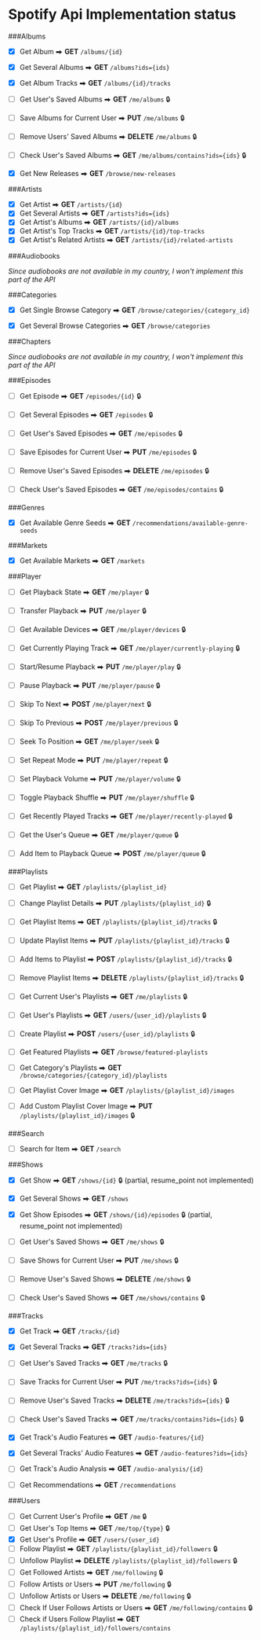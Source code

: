 # Spotify Api Implementation status

###Albums

- [x] Get Album ⮕ **GET** `/albums/{id}`
- [x] Get Several Albums ⮕ **GET** `/albums?ids={ids}`
- [x] Get Album Tracks ⮕ **GET** `/albums/{id}/tracks`
- [ ] Get User's Saved Albums ⮕ **GET** `/me/albums` 🔒
- [ ] Save Albums for Current User ⮕ **PUT** `/me/albums` 🔒
- [ ] Remove Users' Saved Albums ⮕ **DELETE** `/me/albums` 🔒
- [ ] Check User's Saved Albums ⮕ **GET** `/me/albums/contains?ids={ids}` 🔒
- [x] Get New Releases ⮕ **GET** `/browse/new-releases`


###Artists

- [x] Get Artist ⮕ **GET** `/artists/{id}`
- [x] Get Several Artists ⮕ **GET** `/artists?ids={ids}`
- [x] Get Artist's Albums ⮕ **GET** `/artists/{id}/albums`
- [x] Get Artist's Top Tracks ⮕ **GET** `/artists/{id}/top-tracks`
- [x] Get Artist's Related Artists ⮕ **GET** `/artists/{id}/related-artists`

###Audiobooks

_Since audiobooks are not available in my country, I won't implement this part of the API_


###Categories

- [x] Get Single Browse Category ⮕ **GET** `/browse/categories/{category_id}`
- [x] Get Several Browse Categories ⮕ **GET** `/browse/categories`


###Chapters

_Since audiobooks are not available in my country, I won't implement this part of the API_


###Episodes

- [ ] Get Episode ⮕ **GET** `/episodes/{id}` 🔒
- [ ] Get Several Episodes ⮕ **GET** `/episodes` 🔒
- [ ] Get User's Saved Episodes ⮕ **GET** `/me/episodes` 🔒
- [ ] Save Episodes for Current User ⮕ **PUT** `/me/episodes` 🔒
- [ ] Remove User's Saved Episodes ⮕ **DELETE** `/me/episodes` 🔒
- [ ] Check User's Saved Episodes ⮕ **GET** `/me/episodes/contains` 🔒


###Genres

- [x] Get Available Genre Seeds ⮕ **GET** `/recommendations/available-genre-seeds`


###Markets

- [x] Get Available Markets ⮕ **GET** `/markets`


###Player

- [ ] Get Playback State ⮕ **GET** `/me/player` 🔒
- [ ] Transfer Playback ⮕ **PUT** `/me/player` 🔒
- [ ] Get Available Devices ⮕ **GET** `/me/player/devices` 🔒
- [ ] Get Currently Playing Track ⮕ **GET** `/me/player/currently-playing` 🔒
- [ ] Start/Resume Playback ⮕ **PUT** `/me/player/play` 🔒
- [ ] Pause Playback ⮕ **PUT** `/me/player/pause` 🔒
- [ ] Skip To Next ⮕ **POST** `/me/player/next` 🔒
- [ ] Skip To Previous ⮕ **POST** `/me/player/previous` 🔒
- [ ] Seek To Position ⮕ **GET** `/me/player/seek` 🔒
- [ ] Set Repeat Mode ⮕ **PUT** `/me/player/repeat` 🔒
- [ ] Set Playback Volume ⮕ **PUT** `/me/player/volume` 🔒
- [ ] Toggle Playback Shuffle ⮕ **PUT** `/me/player/shuffle` 🔒
- [ ] Get Recently Played Tracks ⮕ **GET** `/me/player/recently-played` 🔒
- [ ] Get the User's Queue ⮕ **GET** `/me/player/queue` 🔒
- [ ] Add Item to Playback Queue ⮕ **POST** `/me/player/queue` 🔒


###Playlists

- [ ] Get Playlist ⮕ **GET** `/playlists/{playlist_id}`
- [ ] Change Playlist Details ⮕ **PUT** `/playlists/{playlist_id}` 🔒
- [ ] Get Playlist Items ⮕ **GET** `/playlists/{playlist_id}/tracks` 🔒
- [ ] Update Playlist Items ⮕ **PUT** `/playlists/{playlist_id}/tracks` 🔒
- [ ] Add Items to Playlist ⮕ **POST** `/playlists/{playlist_id}/tracks` 🔒
- [ ] Remove Playlist Items ⮕ **DELETE** `/playlists/{playlist_id}/tracks` 🔒
- [ ] Get Current User's Playlists ⮕ **GET** `/me/playlists` 🔒
- [ ] Get User's Playlists ⮕ **GET** `/users/{user_id}/playlists` 🔒
- [ ] Create Playlist ⮕ **POST** `/users/{user_id}/playlists` 🔒
- [ ] Get Featured Playlists ⮕ **GET** `/browse/featured-playlists`
- [ ] Get Category's Playlists ⮕ **GET** `/browse/categories/{category_id}/playlists`
- [ ] Get Playlist Cover Image ⮕ **GET** `/playlists/{playlist_id}/images`
- [ ] Add Custom Playlist Cover Image ⮕ **PUT** `/playlists/{playlist_id}/images` 🔒


###Search

- [ ] Search for Item ⮕ **GET** `/search`


###Shows

- [x] Get Show ⮕ **GET** `/shows/{id}` 🔒 (partial, resume_point not implemented)
- [x] Get Several Shows ⮕ **GET** `/shows`
- [x] Get Show Episodes ⮕ **GET** `/shows/{id}/episodes` 🔒  (partial, resume_point not implemented)
- [ ] Get User's Saved Shows ⮕ **GET** `/me/shows` 🔒
- [ ] Save Shows for Current User ⮕ **PUT** `/me/shows` 🔒
- [ ] Remove User's Saved Shows ⮕ **DELETE** `/me/shows` 🔒
- [ ] Check User's Saved Shows ⮕ **GET** `/me/shows/contains` 🔒


###Tracks

- [x] Get Track ⮕ **GET** `/tracks/{id}`
- [x] Get Several Tracks ⮕ **GET** `/tracks?ids={ids}`
- [ ] Get User's Saved Tracks ⮕ **GET** `/me/tracks` 🔒
- [ ] Save Tracks for Current User ⮕ **PUT** `/me/tracks?ids={ids}` 🔒
- [ ] Remove User's Saved Tracks ⮕ **DELETE** `/me/tracks?ids={ids}` 🔒
- [ ] Check User's Saved Tracks ⮕ **GET** `/me/tracks/contains?ids={ids}` 🔒
- [x] Get Track's Audio Features ⮕ **GET** `/audio-features/{id}`
- [x] Get Several Tracks' Audio Features ⮕ **GET** `/audio-features?ids={ids}`
- [ ] Get Track's Audio Analysis ⮕ **GET** `/audio-analysis/{id}`
- [ ] Get Recommendations ⮕ **GET** `/recommendations`


###Users

- [ ] Get Current User's Profile ⮕ **GET** `/me` 🔒
- [ ] Get User's Top Items ⮕ **GET** `/me/top/{type}` 🔒
- [x] Get User's Profile ⮕ **GET** `/users/{user_id}`
- [ ] Follow Playlist ⮕ **GET** `/playlists/{playlist_id}/followers` 🔒
- [ ] Unfollow Playlist ⮕ **DELETE** `/playlists/{playlist_id}/followers` 🔒
- [ ] Get Followed Artists ⮕ **GET** `/me/following` 🔒
- [ ] Follow Artists or Users ⮕ **PUT** `/me/following` 🔒
- [ ] Unfollow Artists or Users ⮕ **DELETE** `/me/following` 🔒
- [ ] Check If User Follows Artists or Users ⮕ **GET** `/me/following/contains` 🔒
- [ ] Check if Users Follow Playlist ⮕ **GET** `/playlists/{playlist_id}/followers/contains`